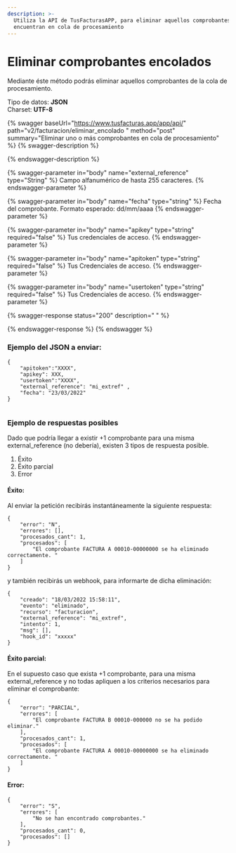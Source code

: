 ```yaml
---
description: >-
  Utiliza la API de TusFacturasAPP, para eliminar aquellos comprobantes que se
  encuentran en cola de procesamiento
---
```


# Eliminar comprobantes encolados

Mediante éste método podrás eliminar aquellos comprobantes de la cola de procesamiento.

Tipo de datos: **JSON**\
Charset: **UTF-8**

{% swagger baseUrl="https://www.tusfacturas.app/app/api/" path="v2/facturacion/eliminar_encolado " method="post" summary="Eliminar uno o más comprobantes en cola de procesamiento" %}
{% swagger-description %}

{% endswagger-description %}

{% swagger-parameter in="body" name="external_reference" type="String" %}
Campo alfanumérico de hasta 255 caracteres.
{% endswagger-parameter %}

{% swagger-parameter in="body" name="fecha" type="string" %}
Fecha del comprobante. Formato esperado: dd/mm/aaaa
{% endswagger-parameter %}

{% swagger-parameter in="body" name="apikey" type="string" required="false" %}
Tus credenciales de acceso.
{% endswagger-parameter %}

{% swagger-parameter in="body" name="apitoken" type="string" required="false" %}
Tus Credenciales de acceso.
{% endswagger-parameter %}

{% swagger-parameter in="body" name="usertoken" type="string" required="false" %}
Tus Credenciales de acceso.
{% endswagger-parameter %}

{% swagger-response status="200" description=" " %}

{% endswagger-response %}
{% endswagger %}

### Ejemplo del JSON a enviar:

```
{
    "apitoken":"XXXX",
    "apikey": XXX,
    "usertoken":"XXXX",
	"external_reference": "mi_extref" ,
	"fecha": "23/03/2022" 	 
}
 
```

### Ejemplo de respuestas posibles

Dado que podría llegar a existir +1 comprobante para una misma external\_reference (no debería), existen 3  tipos de respuesta posible.

1. Éxito
2. Éxito parcial
3. Error&#x20;

#### Éxito:

Al enviar la petición recibirás instantáneamente la siguiente respuesta:

```
{
	"error": "N",
	"errores": [],
	"procesados_cant": 1,
	"procesados": [
		"El comprobante FACTURA A 00010-00000000 se ha eliminado correctamente. "
	]
}
```

y también recibirás un webhook, para informarte de dicha eliminación:

```
{
	"creado": "18/03/2022 15:58:11",
	"evento": "eliminado",
	"recurso": "facturacion",
	"external_reference": "mi_extref",
	"intento": 1,
	"msg": [],
	"hook_id": "xxxxx"
}
```

#### Éxito parcial:

En el supuesto caso que exista +1 comprobante, para una misma external\_reference y no todas apliquen a los criterios necesarios para eliminar el comprobante:

```
{
	"error": "PARCIAL",
	"errores": [
		"El comprobante FACTURA B 00010-000000 no se ha podido eliminar."
	],
	"procesados_cant": 1,
	"procesados": [
		"El comprobante FACTURA A 00010-00000000 se ha eliminado correctamente. "
	]
}
```

#### Error:&#x20;

```
{
	"error": "S",
	"errores": [
		"No se han encontrado comprobantes."
	],
	"procesados_cant": 0,
	"procesados": []
}
```
